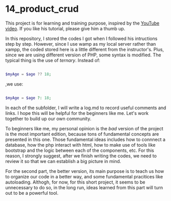 # 14_product_crud

This project is for learning and training purpose, inspired by the [YouTube video](https://www.youtube.com/watch?v=2eebptXfEvw). If you like his tutorial, please give him a thumb up.

In this repository, I stored the codes I got when I followed his intructions step by step. However, since I use wamp as my local server rather than xampp, the coded stored here is a little different from the instructor's. Plus, since we are using different version of PHP, some syntax is modified. The typical thing is the use of *ternary*. Instead of:

```php

$myAge = $age ?? 18;

```

,we use:

```php

$myAge = $age ?: 18;

```

In each of the subfolder, I will write a log.md to record useful comments and links. I hope this will be helpful for the beginners like me. Let's work together to build up our own community.

To beginners like me, my personal opinion is the *bad* version of the project is the most important edition, because tons of fundamental concepts are presented in this one. Those fundamental ideas includes how to connnect a database, how the php interact with html, how to make use of tools like bootstrap and the logic between each of the components, etc. For this reason, I strongly suggest, after we finish writing the codes, we need to review it so that we can establish a big picture in mind.

For the second part, the better version, its main purpose is to teach us how to organize our code in a better way, and some fundamental pracitices like autoloading. Althogh, for now, for this short project, it seems to be unnecessary to do so, in the long run, ideas learned from this part will turn out to be a powerful tool.
